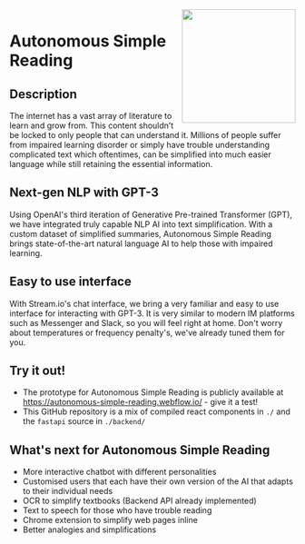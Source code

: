 <img align="Right" src="https://asr-x-dll-gpt-3.s3.us-east-2.amazonaws.com/logo.png" height="200" width="200"> 

# Autonomous Simple Reading

## Description
The internet has a vast array of literature to learn and grow from. This content shouldn’t be locked to only people that can understand it. Millions of people suffer from impaired learning disorder or simply have trouble understanding complicated text which oftentimes, can be simplified into much easier language while still retaining the essential information. 

## Next-gen NLP with GPT-3
Using OpenAI's third iteration of Generative Pre-trained Transformer (GPT), we have integrated truly capable NLP AI into text simplification. With a custom dataset of simplified summaries, Autonomous Simple Reading brings state-of-the-art natural language AI to help those with impaired learning.

## Easy to use interface
With Stream.io's chat interface, we bring a very familiar and easy to use interface for interacting with GPT-3. It is very similar to modern IM platforms such as Messenger and Slack, so you will feel right at home. Don't worry about temperatures or frequency penalty's, we've already tuned them for you.

## Try it out!
 - The prototype for Autonomous Simple Reading is publicly available at https://autonomous-simple-reading.webflow.io/ - give it a test!  
 - This GitHub repository is a mix of compiled react components in `./` and the `fastapi` source in `./backend/` 

## What's next for Autonomous Simple Reading  
- More interactive chatbot with different personalities
- Customised users that each have their own version of the AI that adapts to their individual needs
- OCR to simplify textbooks (Backend API already implemented)
- Text to speech for those who have trouble reading
- Chrome extension to simplify web pages inline
- Better analogies and simplifications
